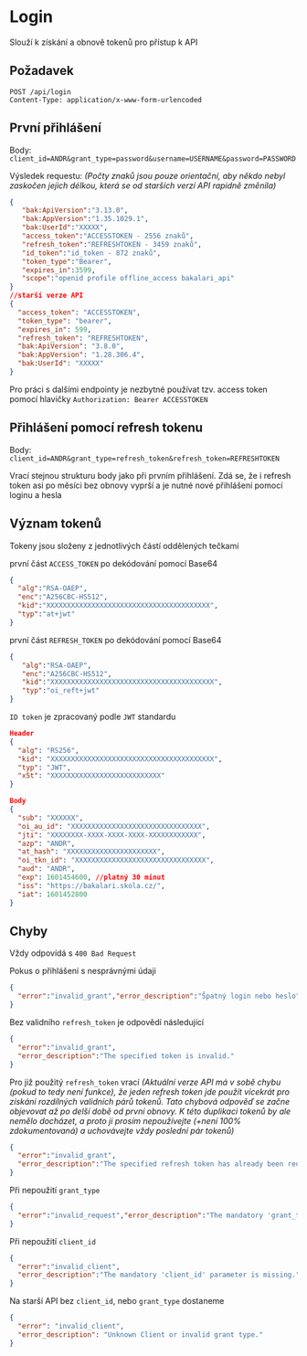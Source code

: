 # Login
Slouží k získání a obnově tokenů pro přístup k API


## Požadavek
```
POST /api/login
Content-Type: application/x-www-form-urlencoded
```



## První přihlášení

Body: `client_id=ANDR&grant_type=password&username=USERNAME&password=PASSWORD`

Výsledek requestu:
*(Počty znaků jsou pouze orientační, aby někdo nebyl zaskočen jejich délkou, která se od starších verzí API rapidně změnila)*

```json
{
   "bak:ApiVersion":"3.13.0",
   "bak:AppVersion":"1.35.1029.1",
   "bak:UserId":"XXXXX",
   "access_token":"ACCESSTOKEN - 2556 znaků",
   "refresh_token":"REFRESHTOKEN - 3459 znaků",
   "id_token":"id_token - 872 znaků",
   "token_type":"Bearer",
   "expires_in":3599,
   "scope":"openid profile offline_access bakalari_api"
}
//starší verze API
{
  "access_token": "ACCESSTOKEN",
  "token_type": "bearer",
  "expires_in": 599,
  "refresh_token": "REFRESHTOKEN",
  "bak:ApiVersion": "3.8.0",
  "bak:AppVersion": "1.28.306.4",
  "bak:UserId": "XXXXX"
}
```

Pro práci s dalšími endpointy je nezbytné používat tzv. access token pomocí hlavičky `Authorization: Bearer ACCESSTOKEN`



## Přihlášení pomocí refresh tokenu
Body: `client_id=ANDR&grant_type=refresh_token&refresh_token=REFRESHTOKEN`

Vrací stejnou strukturu body jako při prvním přihlášení.
Zdá se, že i refresh token asi po měsíci bez obnovy vyprší a je nutné nové přihlášení pomocí loginu a hesla



## Význam tokenů

Tokeny jsou složeny z jednotlivých částí oddělených tečkami


první část ```ACCESS_TOKEN``` po dekódování pomocí Base64
```json
{
  "alg":"RSA-OAEP",
  "enc":"A256CBC-HS512",
  "kid":"XXXXXXXXXXXXXXXXXXXXXXXXXXXXXXXXXXXXXXXX",
  "typ":"at+jwt"
}
```

první část ```REFRESH_TOKEN``` po dekódování pomocí Base64
```json
{
   "alg":"RSA-OAEP",
   "enc":"A256CBC-HS512",
   "kid":"XXXXXXXXXXXXXXXXXXXXXXXXXXXXXXXXXXXXXXXX",
   "typ":"oi_reft+jwt"
}
```

```ID token``` je zpracovaný podle ```JWT``` standardu

```json
Header
{
  "alg": "RS256",
  "kid": "XXXXXXXXXXXXXXXXXXXXXXXXXXXXXXXXXXXXXXXX",
  "typ": "JWT",
  "x5t": "XXXXXXXXXXXXXXXXXXXXXXXXXXX"
}

Body
{
  "sub": "XXXXXX",
  "oi_au_id": "XXXXXXXXXXXXXXXXXXXXXXXXXXXXXXXX",
  "jti": "XXXXXXXX-XXXX-XXXX-XXXX-XXXXXXXXXXXX",
  "azp": "ANDR",
  "at_hash": "XXXXXXXXXXXXXXXXXXXXXX",
  "oi_tkn_id": "XXXXXXXXXXXXXXXXXXXXXXXXXXXXXXXX",
  "aud": "ANDR",
  "exp": 1601454600, //platný 30 minut
  "iss": "https://bakalari.skola.cz/",
  "iat": 1601452800
}
```



## Chyby

Vždy odpovídá s ```400 Bad Request```


Pokus o přihlášení s nesprávnými údaji
```json
{
  "error":"invalid_grant","error_description":"Špatný login nebo heslo"
}
```



Bez validního ```refresh_token``` je odpovědí následující
```json
{
  "error":"invalid_grant",
  "error_description":"The specified token is invalid."
}
```



Pro již použitý ```refresh_token``` vrací
*(Aktuální verze API má v sobě chybu (pokud to tedy není funkce), že jeden refresh token jde použít vícekrát pro získání rozdílných validních párů tokenů. Tato chybová odpověď se začne objevovat až po delší době od první obnovy. K této duplikaci tokenů by ale nemělo docházet, a proto ji prosím nepoužívejte (+není 100% zdokumentovaná) a uchovávejte vždy poslední pár tokenů)*

```json
{
  "error":"invalid_grant",
  "error_description":"The specified refresh token has already been redeemed."
}
```



Při nepoužití ```grant_type```
```json
{
  "error":"invalid_request","error_description":"The mandatory 'grant_type' parameter is missing."
}
```



Při nepoužití ```client_id```
```json
{
  "error":"invalid_client",
  "error_description":"The mandatory 'client_id' parameter is missing."
}
```



Na starší API bez ```client_id```, nebo ```grant_type``` dostaneme
```json
{
  "error": "invalid_client",
  "error_description": "Unknown Client or invalid grant type."
}
```



